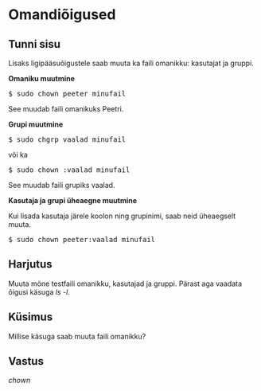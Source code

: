# Omandiõigused

## Tunni sisu

Lisaks ligipääsuõigustele saab muuta ka faili omanikku: kasutajat ja gruppi.

<b>Omaniku muutmine</b>

<pre>
$ sudo chown peeter minufail
</pre>

See muudab faili omanikuks Peetri.

<b>Grupi muutmine</b>

<pre>
$ sudo chgrp vaalad minufail
</pre>
või ka
<pre>
$ sudo chown :vaalad minufail
</pre>

See muudab faili grupiks vaalad.

<b>Kasutaja ja grupi üheaegne muutmine</b>

Kui lisada kasutaja järele koolon ning grupinimi, saab neid üheaegselt muuta.

<pre>
$ sudo chown peeter:vaalad minufail
</pre>

## Harjutus

Muuta mõne testfaili omanikku, kasutajad ja gruppi. Pärast aga vaadata õigusi käsuga *ls -l*.

## Küsimus

Millise käsuga saab muuta faili omanikku?

## Vastus

*chown*
